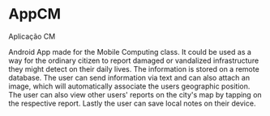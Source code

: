 # AppCM
Aplicação CM

Android App made for the Mobile Computing class. It could be used as a way for the ordinary citizen to report damaged or vandalized infrastructure they might detect on their daily lives. The information is stored on a remote database. The user can send information via text and can also attach an image, which will automatically  associate the users geographic position.
The user can also view other users' reports on the city's map by tapping on the respective report.
Lastly the user can save local notes on their device.
